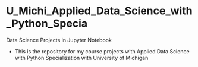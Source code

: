 # U_Michi_Applied_Data_Science_with_Python_Specia
Data Science Projects in Jupyter Notebook
* This is the repository for my course projects with Applied Data Science with Python Specialization with University of Michigan
